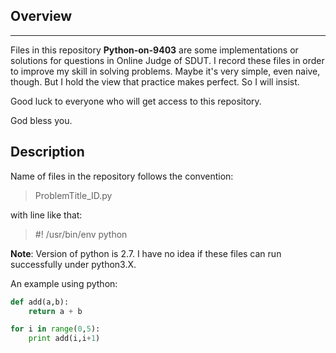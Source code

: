 ## Overview
------------
Files in this repository **Python-on-9403** are some implementations or solutions for questions in Online Judge of SDUT. I record these files in order to improve my skill in solving problems. Maybe it's very simple, even naive, though. But I hold the view that practice makes perfect. So I will insist.

Good luck to everyone who will get access to this repository. 

God bless you.

## Description
Name of files in the repository follows the convention:
> ProblemTitle_ID.py


with line like that:

> \#! /usr/bin/env python

**Note**: Version of python is 2.7. I have no idea if these files can run
	successfully under python3.X.

An example using python:
```python
def add(a,b):
	return a + b

for i in range(0,5):
	print add(i,i+1)
```
